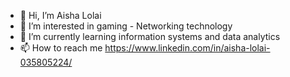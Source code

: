 - 👋 Hi, I’m Aisha Lolai
- 👀 I’m interested in gaming - Networking technology
- 🌱 I’m currently learning information systems and data analytics
- 📫 How to reach me https://www.linkedin.com/in/aisha-lolai-035805224/

<!---
aishalolai/aishalolai is a ✨ special ✨ repository because its `README.md` (this file) appears on your GitHub profile.
You can click the Preview link to take a look at your changes.
--->
